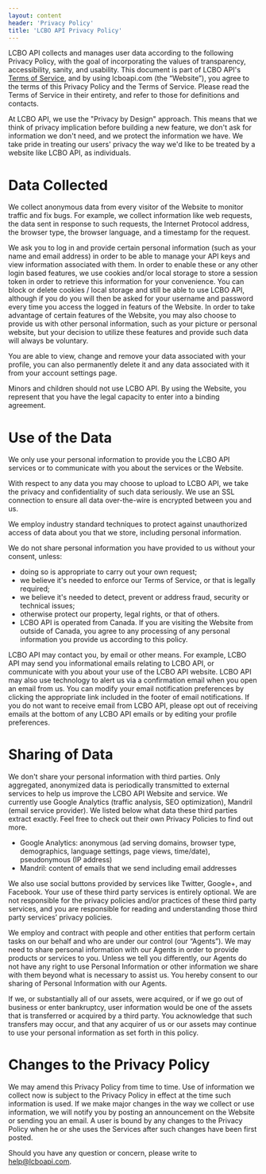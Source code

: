 ```yaml
---
layout: content
header: 'Privacy Policy'
title: 'LCBO API Privacy Policy'
---
```


LCBO API collects and manages user data according to the following Privacy
Policy, with the goal of incorporating the values of transparency,
accessibility, sanity, and usability. This document is part of LCBO API's
[Terms of Service](/tos), and by using lcboapi.com (the “Website”), you agree to the
terms of this Privacy Policy and the Terms of Service. Please read the Terms
of Service in their entirety, and refer to those for definitions and contacts.

At LCBO API, we use the "Privacy by Design" approach. This means that we think
of privacy implication before building a new feature, we don't ask for
information we don't need, and we protect the information we have. We take
pride in treating our users' privacy the way we'd like to be treated by a
website like LCBO API, as individuals.

# Data Collected

We collect anonymous data from every visitor of the Website to monitor traffic
and fix bugs. For example, we collect information like web requests, the data
sent in response to such requests, the Internet Protocol address, the browser
type, the browser language, and a timestamp for the request.

We ask you to log in and provide certain personal information (such as your
name and email address) in order to be able to manage your API keys and view
information associated with them. In order to enable these or any other login
based features, we use cookies and/or local storage to store a session token in
order to retrieve this information for your convenience. You can block or
delete cookies / local storage and still be able to use LCBO API, although if
you do you will then be asked for your username and password every time you
access the logged in featurs of the Website. In order to take advantage of
certain features of the Website, you may also choose to provide us with other
personal information, such as your picture or personal website, but your
decision to utilize these features and provide such data will always be
voluntary.

You are able to view, change and remove your data associated with your profile,
you can also permanently delete it and any data associated with it from your
account settings page.

Minors and children should not use LCBO API. By using the Website, you represent
that you have the legal capacity to enter into a binding agreement.

# Use of the Data

We only use your personal information to provide you the LCBO API services or
to communicate with you about the services or the Website.

With respect to any data you may choose to upload to LCBO API, we take the
privacy and confidentiality of such data seriously. We use an SSL connection to
ensure all data over-the-wire is encrypted between you and us.

We employ industry standard techniques to protect against unauthorized access
of data about you that we store, including personal information.

We do not share personal information you have provided to us without your
consent, unless:

* doing so is appropriate to carry out your own request;
* we believe it's needed to enforce our Terms of Service, or that is legally required;
* we believe it's needed to detect, prevent or address fraud, security or technical issues;
* otherwise protect our property, legal rights, or that of others.
* LCBO API is operated from Canada. If you are visiting the Website from outside
  of Canada, you agree to any processing of any personal information you provide
  us according to this policy.

LCBO API may contact you, by email or other means. For example, LCBO API may
send you informational emails relating to LCBO API, or communicate with you
about your use of the LCBO API website. LCBO API may also use technology to
alert us via a confirmation email when you open an email from us. You can
modify your email notification preferences by clicking the appropriate link
included in the footer of email notifications. If you do not want to receive
email from LCBO API, please opt out of receiving emails at the bottom of any
LCBO API emails or by editing your profile preferences.

# Sharing of Data

We don't share your personal information with third parties. Only aggregated,
anonymized data is periodically transmitted to external services to help us
improve the LCBO API Website and service. We currently use Google Analytics
(traffic analysis, SEO optimization), Mandril (email service provider). We
listed below what data these third parties extract exactly. Feel free to check
out their own Privacy Policies to find out more.

* Google Analytics: anonymous (ad serving domains, browser type, demographics,
  language settings, page views, time/date), pseudonymous (IP address)
* Mandril: content of emails that we send including email addresses

We also use social buttons provided by services like Twitter, Google+, and
Facebook. Your use of these third party services is entirely optional. We are
not responsible for the privacy policies and/or practices of these third party
services, and you are responsible for reading and understanding those third
party services’ privacy policies.

We employ and contract with people and other entities that perform certain
tasks on our behalf and who are under our control (our “Agents”). We may need
to share personal information with our Agents in order to provide products or
services to you. Unless we tell you differently, our Agents do not have any
right to use Personal Information or other information we share with them
beyond what is necessary to assist us. You hereby consent to our sharing of
Personal Information with our Agents.

If we, or substantially all of our assets, were acquired, or if we go out of
business or enter bankruptcy, user information would be one of the assets that
is transferred or acquired by a third party. You acknowledge that such transfers
may occur, and that any acquirer of us or our assets may continue to use your
personal information as set forth in this policy.

# Changes to the Privacy Policy

We may amend this Privacy Policy from time to time. Use of information we
collect now is subject to the Privacy Policy in effect at the time such
information is used. If we make major changes in the way we collect or use
information, we will notify you by posting an announcement on the Website or
sending you an email. A user is bound by any changes to the Privacy Policy
when he or she uses the Services after such changes have been first posted.

Should you have any question or concern, please write to help@lcboapi.com.
